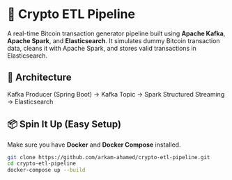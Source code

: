 # 💸 Crypto ETL Pipeline

A real-time Bitcoin transaction generator pipeline built using **Apache Kafka**, **Apache Spark**, and **Elasticsearch**. It simulates dummy Bitcoin transaction data, cleans it with Apache Spark, and stores valid transactions in Elasticsearch.

## 🚀 Architecture

Kafka Producer (Spring Boot) → Kafka Topic → Spark Structured Streaming → Elasticsearch

## 📦 Spin It Up (Easy Setup)

Make sure you have **Docker** and **Docker Compose** installed.

```bash
git clone https://github.com/arkam-ahamed/crypto-etl-pipeline.git
cd crypto-etl-pipeline
docker-compose up --build
